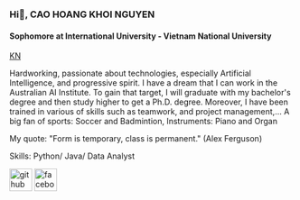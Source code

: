 ### Hi👋, CAO HOANG KHOI NGUYEN
#### Sophomore at International University - Vietnam National University

[KN](https://github.com/caonguyen2308/Germany-Used-Car-Analysis/assets/100473342/0c123cf2-25ce-48d1-a737-8afc7736d7dc)

Hardworking, passionate about technologies, especially Artificial Intelligence, and progressive spirit.  I have a dream that I can work in the Australian AI Institute. To gain that target, I will graduate with my bachelor's degree and then study higher to get a Ph.D. degree. Moreover, I have been trained in various of skills such as teamwork, and project management,...
A big fan of sports: Soccer and Badmintion, Instruments: Piano and Organ

My quote: "Form is temporary, class is permanent." (Alex Ferguson)

Skills: Python/ Java/ Data Analyst



[<img src='https://cdn.jsdelivr.net/npm/simple-icons@3.0.1/icons/github.svg' alt='github' height='40'>](https://github.com/caonguyen2308/caonguyen2308)  [<img src='https://cdn.jsdelivr.net/npm/simple-icons@3.0.1/icons/facebook.svg' alt='facebook' height='40'>](https://www.facebook.com/jackiecao2308)  

